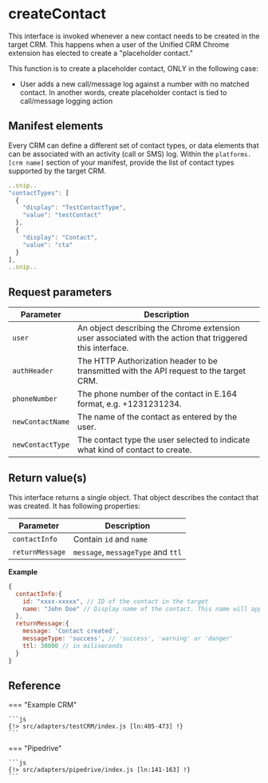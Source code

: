 # createContact

This interface is invoked whenever a new contact needs to be created in the target CRM. This happens when a user of the Unified CRM Chrome extension has elected to create a "placeholder contact." 

This function is to create a placeholder contact, ONLY in the following case:
* User adds a new call/message log against a number with no matched contact. In another words, create placeholder contact is tied to call/message logging action

## Manifest elements

Every CRM can define a different set of contact types, or data elements that can be associated with an activity (call or SMS) log. Within the `platforms.[crm name]` section of your manifest, provide the list of contact types supported by the target CRM.

```js
..snip..
"contactTypes": [
  {
    "display": "TestContactType",
    "value": "testContact"
  },
  {
    "display": "Contact",
    "value": "cta"
  }
],
..snip..
```

## Request parameters

| Parameter        | Description                                                                                              |
|------------------|----------------------------------------------------------------------------------------------------------|
| `user`           | An object describing the Chrome extension user associated with the action that triggered this interface. |
| `authHeader`     | The HTTP Authorization header to be transmitted with the API request to the target CRM.                  |
| `phoneNumber`    | The phone number of the contact in E.164 format, e.g. +1231231234.                                       |
| `newContactName` | The name of the contact as entered by the user.                                                          |
| `newContactType` | The contact type the user selected to indicate what kind of contact to create.                           |

## Return value(s)

This interface returns a single object. That object describes the contact that was created.  It has following properties:

| Parameter | Description                                                                                                          |
|-----------|----------------------------------------------------------------------------------------------------------------------|
|`contactInfo`| Contain `id` and `name`|
|`returnMessage`|`message`, `messageType` and `ttl`|

**Example**

```js
{
  contactInfo:{
    id: "xxxx-xxxxx", // ID of the contact in the target 
    name: "John Doe" // Display name of the contact. This name will appear and be associated with all users with the same `phoneNumber`.
  },
  returnMessage:{
    message: 'Contact created',
    messageType: 'success', // 'success', 'warning' or 'danger'
    ttl: 30000 // in miliseconds
  }
}
```

## Reference

=== "Example CRM"

    ```js
    {!> src/adapters/testCRM/index.js [ln:405-473] !}
	```
	
=== "Pipedrive"

	```js
    {!> src/adapters/pipedrive/index.js [ln:141-163] !}
	```

